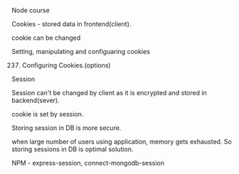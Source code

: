 Node course

Cookies - stored data in frontend(client).

cookie can be changed

Setting, manipulating and configuaring cookies

237. Configuring Cookies.(options)

Session

Session can't be changed by client as it is encrypted and stored in backend(sever).

cookie is set by session.

Storing session in DB is more secure.

when large number of users using application, memory gets exhausted. So storing sessions in DB is optimal solution.

NPM - express-session, connect-mongodb-session